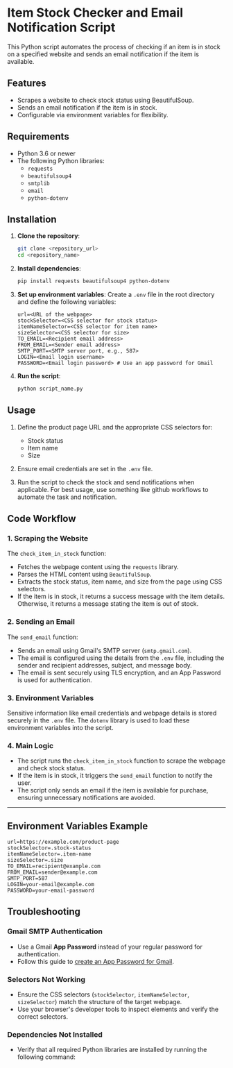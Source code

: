 # Item Stock Checker and Email Notification Script

This Python script automates the process of checking if an item is in stock on a specified website and sends an email notification if the item is available.

## Features

- Scrapes a website to check stock status using BeautifulSoup.
- Sends an email notification if the item is in stock.
- Configurable via environment variables for flexibility.

## Requirements

- Python 3.6 or newer
- The following Python libraries:
  - `requests`
  - `beautifulsoup4`
  - `smtplib`
  - `email`
  - `python-dotenv`

## Installation

1. **Clone the repository**:

   ```bash
   git clone <repository_url>
   cd <repository_name>
   ```

2. **Install dependencies**:

   ```bash
   pip install requests beautifulsoup4 python-dotenv
   ```

3. **Set up environment variables**:
   Create a `.env` file in the root directory and define the following variables:

   ```env
   url=<URL of the webpage>
   stockSelector=<CSS selector for stock status>
   itemNameSelector=<CSS selector for item name>
   sizeSelector=<CSS selector for size>
   TO_EMAIL=<Recipient email address>
   FROM_EMAIL=<Sender email address>
   SMTP_PORT=<SMTP server port, e.g., 587>
   LOGIN=<Email login username>
   PASSWORD=<Email login password> # Use an app password for Gmail
   ```

4. **Run the script**:
   ```bash
   python script_name.py
   ```

## Usage

1. Define the product page URL and the appropriate CSS selectors for:

   - Stock status
   - Item name
   - Size

2. Ensure email credentials are set in the `.env` file.

3. Run the script to check the stock and send notifications when applicable. For best usage, use something like github workflows to automate the task and notification.

## Code Workflow

### 1. Scraping the Website

The `check_item_in_stock` function:

- Fetches the webpage content using the `requests` library.
- Parses the HTML content using `BeautifulSoup`.
- Extracts the stock status, item name, and size from the page using CSS selectors.
- If the item is in stock, it returns a success message with the item details. Otherwise, it returns a message stating the item is out of stock.

### 2. Sending an Email

The `send_email` function:

- Sends an email using Gmail's SMTP server (`smtp.gmail.com`).
- The email is configured using the details from the `.env` file, including the sender and recipient addresses, subject, and message body.
- The email is sent securely using TLS encryption, and an App Password is used for authentication.

### 3. Environment Variables

Sensitive information like email credentials and webpage details is stored securely in the `.env` file. The `dotenv` library is used to load these environment variables into the script.

### 4. Main Logic

- The script runs the `check_item_in_stock` function to scrape the webpage and check stock status.
- If the item is in stock, it triggers the `send_email` function to notify the user.
- The script only sends an email if the item is available for purchase, ensuring unnecessary notifications are avoided.

---

## Environment Variables Example

```env
url=https://example.com/product-page
stockSelector=.stock-status
itemNameSelector=.item-name
sizeSelector=.size
TO_EMAIL=recipient@example.com
FROM_EMAIL=sender@example.com
SMTP_PORT=587
LOGIN=your-email@example.com
PASSWORD=your-email-password
```

## Troubleshooting

### Gmail SMTP Authentication

- Use a Gmail **App Password** instead of your regular password for authentication.
- Follow this guide to [create an App Password for Gmail](https://support.google.com/accounts/answer/185833?hl=en).

### Selectors Not Working

- Ensure the CSS selectors (`stockSelector`, `itemNameSelector`, `sizeSelector`) match the structure of the target webpage.
- Use your browser's developer tools to inspect elements and verify the correct selectors.

### Dependencies Not Installed

- Verify that all required Python libraries are installed by running the following command:
